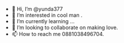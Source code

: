- 👋 Hi, I’m @yunda377
- 👀 I’m interested in cool man .
- 🌱 I’m currently learning ...
- 💞️ I’m looking to collaborate on making love.
- 📫 How to reach me 0881038496704.

<!---
yunda377/yunda377 is a ✨ special ✨ repository because its `README.md` (this file) appears on your GitHub profile.
You can click the Preview link to take a look at your changes.
--->
